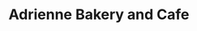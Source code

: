 ---
title: "Adrienne Bakery and Cafe"
url: /jeffersonville/adrienne-bakery-and-cafe/
shop: Bäckerei
---